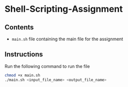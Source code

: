 # Shell-Scripting-Assignment

## Contents

- `main.sh` file containing the main file for the assignment 

## Instructions 

Run the following command to run the file 
```bash
chmod +x main.sh 
./main.sh <input_file_name> <output_file_name>
```